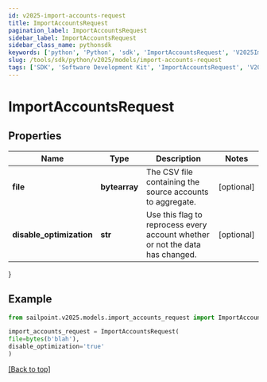 ```yaml
---
id: v2025-import-accounts-request
title: ImportAccountsRequest
pagination_label: ImportAccountsRequest
sidebar_label: ImportAccountsRequest
sidebar_class_name: pythonsdk
keywords: ['python', 'Python', 'sdk', 'ImportAccountsRequest', 'V2025ImportAccountsRequest'] 
slug: /tools/sdk/python/v2025/models/import-accounts-request
tags: ['SDK', 'Software Development Kit', 'ImportAccountsRequest', 'V2025ImportAccountsRequest']
---
```


# ImportAccountsRequest


## Properties

Name | Type | Description | Notes
------------ | ------------- | ------------- | -------------
**file** | **bytearray** | The CSV file containing the source accounts to aggregate. | [optional] 
**disable_optimization** | **str** | Use this flag to reprocess every account whether or not the data has changed. | [optional] 
}

## Example

```python
from sailpoint.v2025.models.import_accounts_request import ImportAccountsRequest

import_accounts_request = ImportAccountsRequest(
file=bytes(b'blah'),
disable_optimization='true'
)

```
[[Back to top]](#) 

